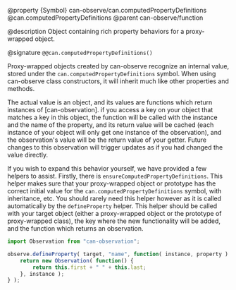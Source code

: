 @property {Symbol} can-observe/can.computedPropertyDefinitions @can.computedPropertyDefinitions
@parent can-observe/function

@description Object containing rich property behaviors for a proxy-wrapped object.

@signature `@@can.computedPropertyDefinitions()`

Proxy-wrapped objects created by can-observe recognize an internal value, stored under the `can.computedPropertyDefinitions` symbol. When using can-observe class constructors, it will inherit much like other properties and methods.

The actual value is an object, and its values are functions which return instances of [can-observation]. if you access a key on your object that matches a key in this object, the function will be called with the instance and the name of the property, and its return value will be cached (each instance of your object will only get one instance of the observation), and the observation's value will be the return value of your getter. Future changes to this observation will trigger updates as if you had changed the value directly.

If you wish to expand this behavior yourself, we have provided a few helpers to assist. Firstly, there is `ensureComputedPropertyDefinitions`. This helper makes sure that your proxy-wrapped object or prototype has the correct initial value for the `can.computedPropertyDefinitions` symbol, with inheritance, etc. You should rarely need this helper however as it is called automatically by the `defineProperty` helper. This helper should be called with your target object (either a proxy-wrapped object or the prototype of proxy-wrapped class), the key where the new functionality will be added, and the function which returns an observation.

```js
import Observation from "can-observation";

observe.defineProperty( target, "name", function( instance, property ) {
	return new Observation( function() {
		return this.first + " " + this.last;
	}, instance );
} );
```
